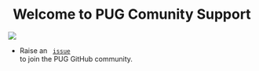 <H1 align="center"> Welcome to PUG Comunity Support </H1>
<a href="https://discord.gg/Q7BTD58JKr" >
   <img src="https://img.shields.io/discord/812902492442198047?color=blue&label=Discord&style=for-the-badge">
</a>

 - Raise an <code> [issue](https://github.com/Programmers-Universal-Group/Support/issues) </code>to join the PUG GitHub community.
